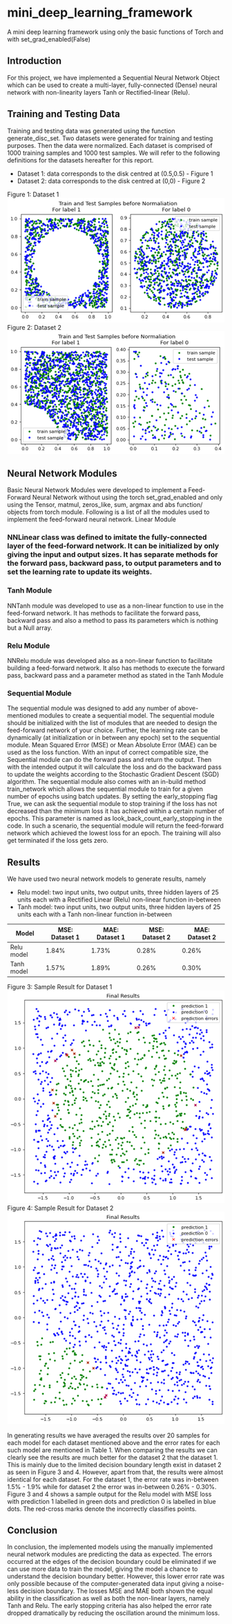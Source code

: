 # mini_deep_learning_framework

A mini deep learning framework using only the basic functions of Torch and with set_grad_enabled(False)

## Introduction
For this project, we have implemented a Sequential Neural Network Object which can be used to create a multi-layer, fully-connected (Dense) neural network with non-linearity layers Tanh or Rectified-linear (Relu).

## Training and Testing Data
Training and testing data was generated using the function generate_disc_set. Two datasets were generated for training and testing purposes. Then the data were normalized. Each dataset is comprised of 1000 training samples and 1000 test samples. We will refer to the following definitions for the datasets hereafter for this report.
* Dataset 1: data corresponds to the disk centred at (0.5,0.5) - Figure 1
* Dataset 2: data corresponds to the disk centred at (0,0) - Figure 2

Figure 1: Dataset 1![Dataset 1](https://raw.githubusercontent.com/Wenuka/mini_deep_learning_framework/master/assets/dataset1.png)
Figure 2: Dataset 2![Dataset 2](https://raw.githubusercontent.com/Wenuka/mini_deep_learning_framework/master/assets/dataset2.png)

## Neural Network Modules
Basic Neural Network Modules were developed to implement a Feed-Forward Neural Network without using the torch set_grad_enabled and only using the Tensor, matmul, zeros_like, sum, argmax and abs function/ objects from torch module. Following is a list of all the modules used to implement the feed-forward neural network.
Linear Module
### NNLinear class was defined to imitate the fully-connected layer of the feed-forward network. It can be initialized by only giving the input and output sizes. It has separate methods for the forward pass, backward pass, to output parameters and to set the learning rate to update its weights.
### Tanh Module
NNTanh module was developed to use as a non-linear function to use in the feed-forward network. It has methods to facilitate the forward pass, backward pass and also a method to pass its parameters which is nothing but a Null array.
### Relu Module
NNRelu module was developed also as a non-linear function to facilitate building a feed-forward network. It also has methods to execute the forward pass, backward pass and a parameter method as stated in the Tanh Module
### Sequential Module
The sequential module was designed to add any number of above-mentioned modules to create a sequential model. The sequential module should be initialized with the list of modules that are needed to design the feed-forward network of your choice. Further, the learning rate can be dynamically (at initialization or in between any epoch) set to the sequential module. Mean Squared Error (MSE) or Mean Absolute Error (MAE) can be used as the loss function.
With an input of correct compatible size, the Sequential module can do the forward pass and return the output. Then with the intended output it will calculate the loss and do the backward pass to update the weights according to the Stochastic Gradient Descent (SGD) algorithm.
The sequential module also comes with an in-build method train_network which allows the sequential module to train for a given number of epochs using batch updates. By setting the early_stopping flag True, we can ask the sequential module to stop training if the loss has not decreased than the minimum loss it has achieved within a certain number of epochs. This parameter is named as look_back_count_early_stopping in the code. In such a scenario, the sequential module will return the feed-forward network which achieved the lowest loss for an epoch. The training will also get terminated if the loss gets zero.
## Results
We have used two neural network models to generate results, namely
* Relu model: two input units, two output units, three hidden layers of 25 units each with a Rectified Linear (Relu) non-linear function in-between
* Tanh model: two input units, two output units, three hidden layers of 25 units each with a Tanh non-linear function in-between

| Model | MSE: Dataset 1 | MAE: Dataset 1 | MSE: Dataset 2 | MAE: Dataset 2 |
| --------- | ------ | ------ | ------ | ------ |
| Relu model | 1.84% | 1.73% | 0.28% | 0.26% |
| Tanh model | 1.57% | 1.89% | 0.26% | 0.30% |


Figure 3: Sample Result for Dataset 1![Sample Result for Dataset 1](https://raw.githubusercontent.com/Wenuka/mini_deep_learning_framework/master/assets/relu_mse_result_dataset1.png)
Figure 4: Sample Result for Dataset 2![Sample Result for Dataset 2](https://raw.githubusercontent.com/Wenuka/mini_deep_learning_framework/master/assets/relu_mse_result_dataset2.png)

In generating results we have averaged the results over 20 samples for each model for each dataset mentioned above and the error rates for each such model are mentioned in Table 1. 
When comparing the results we can clearly see the results are much better for the dataset 2 that the dataset 1. This is mainly due to the limited decision boundary length exist in dataset 2 as seen in Figure 3 and 4. However, apart from that, the results were almost identical for each dataset. For the dataset 1, the error rate was in-between 1.5% - 1.9% while for dataset 2 the error was in-between 0.26% - 0.30%. 
Figure 3 and 4 shows a sample output for the Relu model with MSE loss with prediction 1 labelled in green dots and prediction 0 is labelled in blue dots. The red-cross marks denote the incorrectly classifies points.

## Conclusion
In conclusion, the implemented models using the manually implemented neural network modules are predicting the data as expected. The errors occurred at the edges of the decision boundary could be eliminated if we can use more data to train the model, giving the model a chance to understand the decision boundary better. However, this lower error rate was only possible because of the computer-generated data input giving a noise-less decision boundary. The losses MSE and MAE both shown the equal ability in the classification as well as both the non-linear layers, namely Tanh and Relu. The early stopping criteria has also helped the error rate dropped dramatically by reducing the oscillation around the minimum loss.
